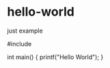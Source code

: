 # hello-world
just example

#include<iostream>
  
  int main()
  {
      printf("Hello World");
  }
